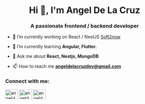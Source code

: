 <h1 align="center">Hi 👋, I'm Angel De La Cruz</h1>
<h3 align="center">A passionate frontend / backend developer</h3>

- 🔭 I’m currently working on React / NestJS [Soft2now](https://www.soft2now.com/)

- 🌱 I’m currently learning **Angular, Flutter.**

- 💬 Ask me about **React, Nestjs, MongoDB**

- 📫 How to reach me **angeldelacruzdev@gmail.com**

<h3 align="left">Connect with me:</h3>
<p align="left">
<a href="https://twitter.com/angeldelacruzdo" target="blank"><img align="center" src="https://raw.githubusercontent.com/rahuldkjain/github-profile-readme-generator/master/src/images/icons/Social/twitter.svg" alt="angeldelacruzdo" height="30" width="40" /></a>
<a href="https://linkedin.com/in/angeldelacruzsdo" target="blank"><img align="center" src="https://raw.githubusercontent.com/rahuldkjain/github-profile-readme-generator/master/src/images/icons/Social/linked-in-alt.svg" alt="angeldelacruzsdo" height="30" width="40" /></a>
<a href="https://instagram.com/angeldelacruz.dev" target="blank"><img align="center" src="https://raw.githubusercontent.com/rahuldkjain/github-profile-readme-generator/master/src/images/icons/Social/instagram.svg" alt="angeldelacruz.dev" height="30" width="40" /></a>
</p>

 
 
